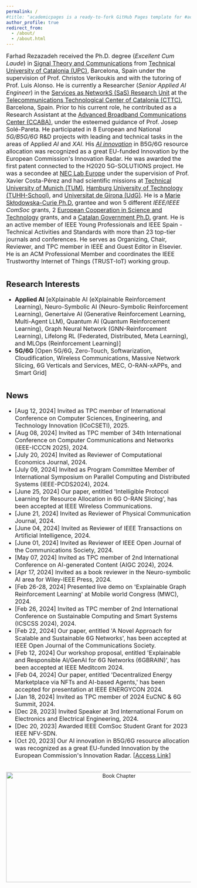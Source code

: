 ```yaml
---
permalink: /
#title: "academicpages is a ready-to-fork GitHub Pages template for #academic personal websites"
author_profile: true
redirect_from: 
  - /about/
  - /about.html
---
```


<span style="font-size: 16px;">Farhad Rezazadeh received the Ph.D. degree (*Excellent Cum Laude*) in [Signal Theory and Communications](https://tsc.upc.edu/en) from [Technical University of Catalonia (UPC)](https://www.upc.edu/ca), Barcelona, Spain under the supervision of Prof. Christos Verikoukis and with the tutoring of Prof. Luis Alonso. He is currently a Researcher (*Senior Applied AI Engineer*) in the [Services as NetworkS (SaS) Research Unit](https://www.cttc.cat/services-as-networks-sas/) at the [Telecommunications Technological Center of Catalonia (CTTC)](https://www.cttc.cat/), Barcelona, Spain. Prior to his current role, he contributed as a Research Assistant at the [Advanced Broadband Communications Center (CCABA)](https://ccaba.upc.edu/en), under the esteemed guidance of Prof. Josep Solé-Pareta. He participated in 8 European and National *5G/B5G/6G* R&D projects with leading and technical tasks in the areas of Applied *AI* and *XAI*. His [*AI innovation*](https://innovation-radar.ec.europa.eu/innovation/52337) in B5G/6G resource allocation was recognized as a great EU-funded Innovation by the European Commission's Innovation Radar. He was awarded the first patent connected to the H2020 5G-SOLUTIONS project. He was a secondee at [NEC Lab Europe](https://www.neclab.eu/research-areas/6g-networks) under the supervision of Prof. Xavier Costa-Pérez and had scientific missions at [Technical University of Munich (TUM)](https://www.ce.cit.tum.de/en/lkn/home/), [Hamburg University of Technology (TUHH-School)](https://www.tuhh.de/tuhh/en/startpage), and [Universitat de Girona (UdG)](https://bcds.udg.edu/news). He is a [Marie Skłodowska-Curie Ph.D.](https://www.5gstepfwd.eu/#home) grantee and won 5 different *IEEE/IEEE ComSoc* grants, 2 [European Cooperation in Science and Technology](https://www.cost.eu/) grants, and a [Catalan Government Ph.D.](https://agaur.gencat.cat/ca/inici/) grant. He is an active member of IEEE Young Professionals and IEEE Spain - Technical Activities and Standards with more than 23 top-tier journals and conferences. He serves as Organizing, Chair, Reviewer, and TPC member in IEEE and Guest Editor in Elsevier. He is an ACM Professional Member and coordinates the IEEE Trustworthy Internet of Things (TRUST-IoT) working group.</span>
<div style="margin-top: 35px;"></div>

<span style="font-size: 22px;">Research Interests</span>
======
- <span style="font-size: 16px;">**Applied AI** [eXplainable AI (eXplainable Reinforcement Learning), Neuro-Symbolic AI (Neuro-Symbolic Reinforcement Learning), Genertaive AI (Generative Reinforcement Learning, Multi-Agent LLM), Quantum AI (Quantum Reinforcement Learning), Graph Neural Network (GNN-Reinforcement Learning), Lifelong RL (Federated, Distributed, Meta Learning), and MLOps (Reinforcement Learning)]</span>
- <span style="font-size: 16px;">**5G/6G** [Open 5G/6G, Zero-Touch, Softwarization, Cloudification, Wireless Communications, Massive Network Slicing, 6G Verticals and Services, MEC, O-RAN-xAPPs, and Smart Grid]</span>
<div style="margin-top: 35px;"></div>

<span style="font-size: 22px;">News</span>
======
- <span style="font-size: 16px;">[Aug 12, 2024] Invited as TPC member of International Conference on Computer Sciences, Engineering, and Technology Innovation (ICoCSETI), 2025.</span>
- <span style="font-size: 16px;">[Aug 08, 2024] Invited as TPC member of 34th International Conference on Computer Communications and Networks (IEEE-ICCCN 2025), 2024.</span>
- <span style="font-size: 16px;">[July 20, 2024] Invited as Reviewer of Computational Economics Journal, 2024.</span>
- <span style="font-size: 16px;">[July 09, 2024] Invited as Program Committee Member of International Symposium on Parallel Computing and Distributed Systems (IEEE-PCDS2024), 2024.</span>
- <span style="font-size: 16px;">[June 25, 2024] Our paper, entitled 'Intelligible Protocol Learning for Resource Allocation in 6G O-RAN Slicing', has been accepted at IEEE Wireless Communications.</span>
- <span style="font-size: 16px;">[June 21, 2024] Invited as Reviewer of Physical Communication Journal, 2024.</span>
- <span style="font-size: 16px;">[June 04, 2024] Invited as Reviewer of IEEE Transactions on Artificial Intelligence, 2024.</span>
- <span style="font-size: 16px;">[June 01, 2024] Invited as Reviewer of IEEE Open Journal of the Communications Society, 2024.</span>
- <span style="font-size: 16px;">[May 07, 2024] Invited as TPC member of 2nd International Conference on AI-generated Content (AIGC 2024), 2024.</span>
- <span style="font-size: 16px;">[Apr 17, 2024] Invited as a book reviewer in the Neuro-symbolic AI area for Wiley-IEEE Press, 2024.</span>
- <span style="font-size: 16px;">[Feb 26-28, 2024] Presented live demo on 'Explainable Graph Reinforcement Learning' at Mobile world Congress (MWC), 2024.</span>
- <span style="font-size: 16px;">[Feb 26, 2024] Invited as TPC member of 2nd International Conference on Sustainable Computing and Smart Systems (ICSCSS 2024), 2024.</span>
- <span style="font-size: 16px;">[Feb 22, 2024] Our paper, entitled 'A Novel Approach for Scalable and Sustainable 6G Networks', has been accepted at IEEE Open Journal of the Communications Society.</span>
- <span style="font-size: 16px;">[Feb 12, 2024] Our workshop proposal, entitled 'Explainable and Responsible AI/GenAI for 6G Networks (6GBRAIN)', has been accepted at IEEE Meditcom 2024.</span>
- <span style="font-size: 16px;">[Feb 04, 2024] Our paper, entitled 'Decentralized Energy Marketplace via NFTs and AI-based Agents,' has been accepted for presentation at IEEE ENERGYCON 2024.</span>
- <span style="font-size: 16px;">[Jan 18, 2024] Invited as TPC member of 2024 EuCNC & 6G Summit, 2024.</span>
- <span style="font-size: 16px;">[Dec 28, 2023] Invited Speaker at 3rd International Forum on Electronics and Electrical Engineering, 2024.</span>
- <span style="font-size: 16px;">[Dec 20, 2023] Awarded IEEE ComSoc Student Grant for 2023 IEEE NFV-SDN.</span>
- <span style="font-size: 16px;">[Oct 20, 2023] Our AI innovation in B5G/6G resource allocation was recognized as a great EU-funded Innovation by the European Commission's Innovation Radar. [[Access Link](https://innovation-radar.ec.europa.eu/innovation/52337)]</span>
<div style="margin-top: 35px;"></div>

<p align="center">
  <img src="../images/book_chapters.jpg" alt="Book Chapter" width="600" height="301">
</p>




